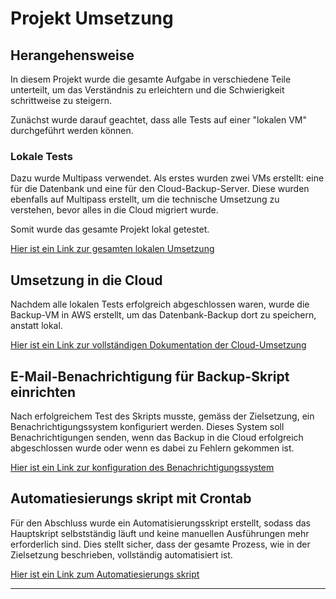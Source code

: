 
# Projekt Umsetzung

## Herangehensweise

In diesem Projekt wurde die gesamte Aufgabe in verschiedene Teile unterteilt, um das Verständnis zu erleichtern und die Schwierigkeit schrittweise zu steigern.

Zunächst wurde darauf geachtet, dass alle Tests auf einer "lokalen VM" durchgeführt werden können. 

### Lokale Tests

Dazu wurde Multipass verwendet. Als erstes wurden zwei VMs erstellt: eine für die Datenbank und eine für den Cloud-Backup-Server. Diese wurden ebenfalls auf Multipass erstellt, um die technische Umsetzung zu verstehen, bevor alles in die Cloud migriert wurde. 

Somit wurde das gesamte Projekt lokal getestet.

[Hier ist ein Link zur gesamten lokalen Umsetzung](./Files/LokaleTests.md)

## Umsetzung in die Cloud

Nachdem alle lokalen Tests erfolgreich abgeschlossen waren, wurde die Backup-VM in AWS erstellt, um das Datenbank-Backup dort zu speichern, anstatt lokal.

[Hier ist ein Link zur vollständigen Dokumentation der Cloud-Umsetzung](./Files/Multipass-AWS.md)


## E-Mail-Benachrichtigung für Backup-Skript einrichten

Nach erfolgreichem Test des Skripts musste, gemäss der Zielsetzung, ein Benachrichtigungssystem konfiguriert werden. Dieses System soll Benachrichtigungen senden, wenn das Backup in die Cloud erfolgreich abgeschlossen wurde oder wenn es dabei zu Fehlern gekommen ist.

[Hier ist ein Link zur konfiguration des Benachrichtigungssystem](./Files/Benachrichtigung.md)

## Automatiesierungs skript mit Crontab

Für den Abschluss wurde ein Automatisierungsskript erstellt, sodass das Hauptskript selbstständig läuft und keine manuellen Ausführungen mehr erforderlich sind. Dies stellt sicher, dass der gesamte Prozess, wie in der Zielsetzung beschrieben, vollständig automatisiert ist.

[Hier ist ein Link zum Automatiesierungs skript](./Files/Automatieiserung.md)


---

